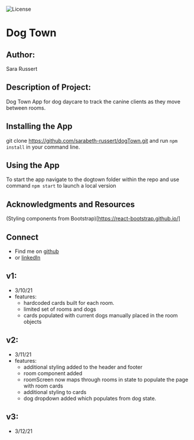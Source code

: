 ![License](https://img.shields.io/github/license/sarabeth-russert/dogTown)
# Dog Town

## Author: 
Sara Russert

## Description of Project: 
Dog Town App for dog daycare to track the canine clients as they move between rooms.

## Installing the App
git clone https://github.com/sarabeth-russert/dogTown.git and run `npm install` in your command line. 

## Using the App
To start the app navigate to the dogtown folder within the repo and use command `npm start` to launch a local version

## Acknowledgments and Resources
(Styling components from Bootstrap)[https://react-bootstrap.github.io/]

## Connect
- Find me on [github](https://github.com/sarabeth-russert) 
- or [linkedIn](https://www.linkedin.com/in/sararussert/)


## v1:
- 3/10/21
- features: 
  - hardcoded cards built for each room. 
  - limited set of rooms and dogs
  - cards populated with current dogs manually placed in the room objects

## v2:
- 3/11/21
- features:
  - additional styling added to the header and footer
  - room component added
  - roomScreen now maps through rooms in state to populate the page with room cards
  - additional styling to cards
  - dog dropdown added which populates from dog state.

## v3:
- 3/12/21

